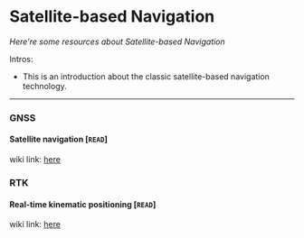 # Satellite-based Navigation
*Here're some resources about Satellite-based Navigation*

Intros:
* This is an introduction about the classic satellite-based navigation technology.

---

### GNSS

#### Satellite navigation [`READ`]
wiki link: [here](https://en.wikipedia.org/wiki/Satellite_navigation)
    


### RTK


#### Real-time kinematic positioning [`READ`]

wiki link: [here](https://en.wikipedia.org/wiki/Real-time_kinematic_positioning)
    